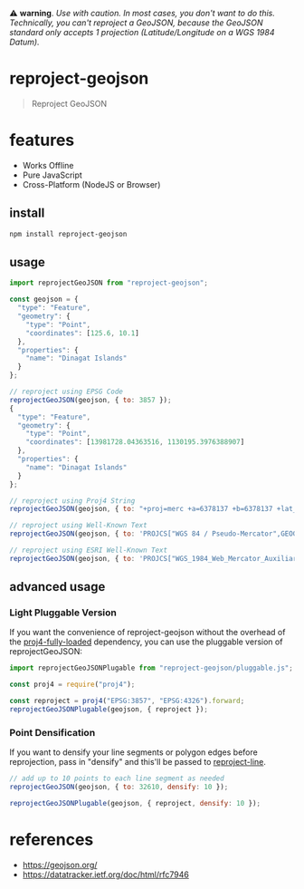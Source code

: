 :warning: __warning__. _Use with caution.  In most cases, you don't want to do this.  Technically, you can't reproject a GeoJSON, 
because the GeoJSON standard only accepts 1 projection (Latitude/Longitude on a WGS 1984 Datum)._

# reproject-geojson
> Reproject GeoJSON

# features
- Works Offline
- Pure JavaScript
- Cross-Platform (NodeJS or Browser)

## install
```bash
npm install reproject-geojson
```

## usage
```js
import reprojectGeoJSON from "reproject-geojson";

const geojson = {
  "type": "Feature",
  "geometry": {
    "type": "Point",
    "coordinates": [125.6, 10.1]
  },
  "properties": {
    "name": "Dinagat Islands"
  }
};

// reproject using EPSG Code
reprojectGeoJSON(geojson, { to: 3857 });
{
  "type": "Feature",
  "geometry": {
    "type": "Point",
    "coordinates": [13981728.04363516, 1130195.3976388907]
  },
  "properties": {
    "name": "Dinagat Islands"
  }
};

// reproject using Proj4 String
reprojectGeoJSON(geojson, { to: "+proj=merc +a=6378137 +b=6378137 +lat_ts=0.0 +lon_0=0.0 +x_0=0.0 ..." });

// reproject using Well-Known Text
reprojectGeoJSON(geojson, { to: 'PROJCS["WGS 84 / Pseudo-Mercator",GEOGCS["WGS 84",DATUM["WGS_1984", ...' });

// reproject using ESRI Well-Known Text
reprojectGeoJSON(geojson, { to: 'PROJCS["WGS_1984_Web_Mercator_Auxiliary_Sphere",GEOGCS["GCS_WGS_1984",DATUM["D_WGS_1984", ...' });
```

## advanced usage
### Light Pluggable Version
If you want the convenience of reproject-geojson without the overhead of the 
[proj4-fully-loaded](https://github.com/danieljdufour/proj4-fully-loaded) dependency,
you can use the pluggable version of reprojectGeoJSON:
```js
import reprojectGeoJSONPlugable from "reproject-geojson/pluggable.js";

const proj4 = require("proj4");

const reproject = proj4("EPSG:3857", "EPSG:4326").forward;
reprojectGeoJSONPlugable(geojson, { reproject });
```
### Point Densification
If you want to densify your line segments or polygon edges before reprojection,
pass in "densify" and this'll be passed to [reproject-line](https://github.com/danieljdufour/reproject-line).
```js
// add up to 10 points to each line segment as needed
reprojectGeoJSON(geojson, { to: 32610, densify: 10 });

reprojectGeoJSONPlugable(geojson, { reproject, densify: 10 });
```

# references
- https://geojson.org/
- https://datatracker.ietf.org/doc/html/rfc7946
